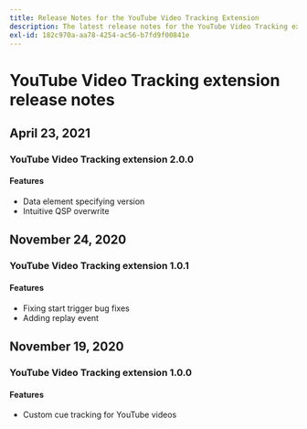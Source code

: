 ```yaml
---
title: Release Notes for the YouTube Video Tracking Extension
description: The latest release notes for the YouTube Video Tracking extension in Adobe Experience Platform Launch.
exl-id: 182c970a-aa78-4254-ac56-b7fd9f00841e
---
```

# YouTube Video Tracking extension release notes

## April 23, 2021

### YouTube Video Tracking extension 2.0.0

#### Features

* Data element specifying version
* Intuitive QSP overwrite

## November 24, 2020

### YouTube Video Tracking extension 1.0.1

#### Features

* Fixing start trigger bug fixes
* Adding replay event

## November 19, 2020

### YouTube Video Tracking extension 1.0.0

#### Features

* Custom cue tracking for YouTube videos
